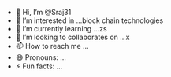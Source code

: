 - 👋 Hi, I’m @Sraj31
- 👀 I’m interested in ...block chain technologies
- 🌱 I’m currently learning ...zs
- 💞️ I’m looking to collaborates on ...x
- 📫 How to reach me ...
- 😄 Pronouns: ...
- ⚡ Fun facts: ...

<!---
Sraj31/Sraj31 is a ✨ special ✨ repository because its `README.md` (this file) appears on your GitHub profile.
You can click the Preview link to take a look at your changes.
--->
